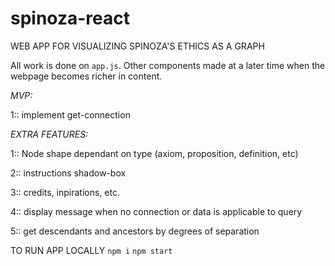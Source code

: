 # spinoza-react
WEB APP FOR VISUALIZING SPINOZA'S ETHICS AS A GRAPH 

All work is done on `app.js`.
Other components made at a later time when the webpage becomes richer in content.

*MVP:*

1:: implement get-connection

*EXTRA FEATURES:*

1:: Node shape dependant on type (axiom, proposition, definition, etc)

2:: instructions shadow-box

3:: credits, inpirations, etc.

4:: display message when no connection or data is applicable to query

5:: get descendants and ancestors by degrees of separation 

TO RUN APP LOCALLY
`npm i`
`npm start`